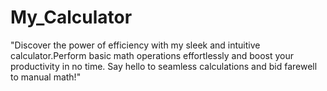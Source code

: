 # My_Calculator
"Discover the power of efficiency with my sleek and intuitive calculator.Perform basic math operations effortlessly and boost your productivity in no time. Say hello to seamless calculations and bid farewell to manual math!"
